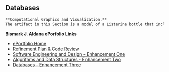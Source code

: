 ## Databases

```markdown
**Computational Graphics and Visualization.**   
The artifact in this Section is a model of a Listerine bottle that includes the use of different textures, lighting techniques, and rendering

```
**Bismark J. Aldana ePorfolio Links**<br>
* [ePortfolio Home](https://bizofsteel.github.io)<br>
* [Refinement Plan & Code Review](https://bizofsteel.github.io/Code_Review.html)<br>
* [Software Engineering and Design - Enhancement One](https://bizofsteel.github.io/Software_Engineering_and_Design.html)<br>
* [Algorithms and Data Structures - Enhancement Two](https://bizofsteel.github.io/Algorithms_and_Data_Structure.html)<br>
* [Databases - Enhancement Three](https://bizofsteel.github.io/Databases.html)
